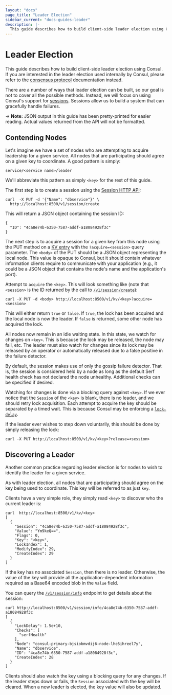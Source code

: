 ```yaml
---
layout: "docs"
page_title: "Leader Election"
sidebar_current: "docs-guides-leader"
description: |-
  This guide describes how to build client-side leader election using Consul. If you are interested in the leader election used internally to Consul, please refer to the consensus protocol documentation instead.
---
```


# Leader Election

This guide describes how to build client-side leader election using Consul. If you
are interested in the leader election used internally by Consul, please refer to the
[consensus protocol](/docs/internals/consensus.html) documentation instead.

There are a number of ways that leader election can be built, so our goal is not to
cover all the possible methods. Instead, we will focus on using Consul's support for
[sessions](/docs/internals/sessions.html). Sessions allow us to build a system that
can gracefully handle failures.

-> **Note:** JSON output in this guide has been pretty-printed for easier reading. Actual values returned from the API will not be formatted.

## Contending Nodes

Let's imagine we have a set of nodes who are attempting to acquire leadership
for a given service. All nodes that are participating should agree on a given
key to coordinate. A good pattern is simply:

```text
service/<service name>/leader
```

We'll abbreviate this pattern as simply `<key>` for the rest of this guide.

The first step is to create a session using the
[Session HTTP API](/agent/api/api-server/session.html#session_create):

```text
curl  -X PUT -d '{"Name": "dbservice"}' \
  http://localhost:8500/v1/session/create
 ```

This will return a JSON object containing the session ID:

```text
{
  "ID": "4ca8e74b-6350-7587-addf-a18084928f3c"
}
```

The next step is to acquire a session for a given key from this node
using the PUT method on a [KV entry](/agent/api/api-server/kv.html) with the
`?acquire=<session>` query parameter. The `<body>` of the PUT should be a
JSON object representing the local node. This value is opaque to
Consul, but it should contain whatever information clients require to
communicate with your application (e.g., it could be a JSON object
that contains the node's name and the application's port).

Attempt to `acquire` the `<key>`. This will look something like (note that
`<session>` is the ID returned by the call to
[`/v1/session/create`](/agent/api/api-server/session.html#session_create)):

```text
curl -X PUT -d <body> http://localhost:8500/v1/kv/<key>?acquire=<session>
 ```

This will either return `true` or `false`. If `true`, the lock has been acquired and
the local node is now the leader. If `false` is returned, some other node has acquired
the lock.

All nodes now remain in an idle waiting state. In this state, we watch for changes
on `<key>`. This is because the lock may be released, the node may fail, etc.
The leader must also watch for changes since its lock may be released by an operator
or automatically released due to a false positive in the failure detector.

By default, the session makes use of only the gossip failure detector. That
is, the session is considered held by a node as long as the default Serf health check
has not declared the node unhealthy. Additional checks can be specified if desired.

Watching for changes is done via a blocking query against `<key>`. If we ever
notice that the `Session` of the `<key>` is blank, there is no leader, and we should
retry lock acquisition. Each attempt to acquire the key should be separated by a timed
wait. This is because Consul may be enforcing a [`lock-delay`](/docs/internals/sessions.html).

If the leader ever wishes to step down voluntarily, this should be done by simply
releasing the lock:

```text
curl -X PUT http://localhost:8500/v1/kv/<key>?release=<session>
```

## Discovering a Leader

Another common practice regarding leader election is for nodes to wish to identify the
leader for a given service.

As with leader election, all nodes that are participating should agree on the key
being used to coordinate. This key will be referred to as just `key`.

Clients have a very simple role, they simply read `<key>` to discover who the current
leader is:

```text
curl  http://localhost:8500/v1/kv/<key>
[
  {
    "Session": "4ca8e74b-6350-7587-addf-a18084928f3c",
    "Value": "Ym9keQ==",
    "Flags": 0,
    "Key": "<key>",
    "LockIndex": 1,
    "ModifyIndex": 29,
    "CreateIndex": 29
  }
]
```

If the key has no associated `Session`, then there is no leader.
Otherwise, the value of the key will provide all the
application-dependent information required as a Base64 encoded blob in
the `Value` field.

You can query the
[`/v1/session/info`](/agent/api/api-server/session.html#session_info)
endpoint to get details about the session:

```text
curl http://localhost:8500/v1/session/info/4ca8e74b-6350-7587-addf-a18084928f3c
[
  {
    "LockDelay": 1.5e+10,
    "Checks": [
      "serfHealth"
    ],
    "Node": "consul-primary-bjsiobmvdij6-node-lhe5ihreel7y",
    "Name": "dbservice",
    "ID": "4ca8e74b-6350-7587-addf-a18084928f3c",
    "CreateIndex": 28
  }
]
```

Clients should also watch the key using a blocking query for any
changes. If the leader steps down or fails, the `Session` associated
with the key will be cleared. When a new leader is elected, the key
value will also be updated.

